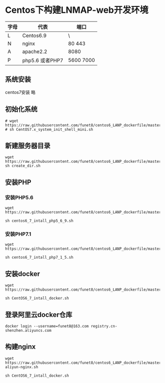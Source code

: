 # Centos下构建LNMAP-web开发环境


| 字母| 代表 | 端口 |
|---|---|---|
| L | Centos6.9 | \ |
| N | nginx |80 443|
| A | apache2.2 | 8080 |
| P | php5.6 或者PHP7 |5600 7000 |

## 系统安装
centos7安装 略

## 初始化系统

```
# wget https://raw.githubusercontent.com/funet8/centos6_LANP_dockerfile/master/shell/CentOS7.x_system_init_shell_mini.sh
# sh CentOS7.x_system_init_shell_mini.sh
```

## 新建服务器目录
```
wget https://raw.githubusercontent.com/funet8/centos6_LANP_dockerfile/master/shell/create_dir.sh
sh create_dir.sh
```


## 安装PHP
### 安装PHP5.6

```
wget https://raw.githubusercontent.com/funet8/centos6_LANP_dockerfile/master/centos6_7_intall_php/centos6_7_intall_php5_6_9.sh

sh centos6_7_intall_php5_6_9.sh
```

### 安装PHP7.1
```
wget https://raw.githubusercontent.com/funet8/centos6_LANP_dockerfile/master/centos6_7_intall_php/centos6_7_intall_php7_1_5.sh

sh centos6_7_intall_php7_1_5.sh
```

## 安装docker
```
wget https://raw.githubusercontent.com/funet8/centos6_LANP_dockerfile/master/shell/CentOS6_7_intall_docker.sh

sh CentOS6_7_intall_docker.sh
```

## 登录阿里云docker仓库
```
docker login --username=funet8@163.com registry.cn-shenzhen.aliyuncs.com
```

## 构建nginx
```
wget https://raw.githubusercontent.com/funet8/centos6_LANP_dockerfile/master/shell/run-aliyun-nginx.sh

sh CentOS6_7_intall_docker.sh
```























